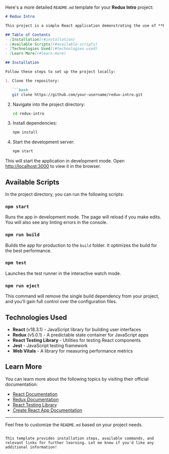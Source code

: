Here's a more detailed `README.md` template for your **Redux Intro** project:

```md
# Redux Intro

This project is a simple React application demonstrating the use of **Redux** for state management. It is bootstrapped with **Create React App** and includes testing utilities using **React Testing Library**.

## Table of Contents
- [Installation](#installation)
- [Available Scripts](#available-scripts)
- [Technologies Used](#technologies-used)
- [Learn More](#learn-more)

## Installation

Follow these steps to set up the project locally:

1. Clone the repository:

   ```bash
   git clone https://github.com/your-username/redux-intro.git
   ```

2. Navigate into the project directory:

   ```bash
   cd redux-intro
   ```

3. Install dependencies:

   ```bash
   npm install
   ```

4. Start the development server:

   ```bash
   npm start
   ```

This will start the application in development mode. Open [http://localhost:3000](http://localhost:3000) to view it in the browser.

## Available Scripts

In the project directory, you can run the following scripts:

### `npm start`

Runs the app in development mode. The page will reload if you make edits. You will also see any linting errors in the console.

### `npm run build`

Builds the app for production to the `build` folder. It optimizes the build for the best performance.

### `npm test`

Launches the test runner in the interactive watch mode.

### `npm run eject`

This command will remove the single build dependency from your project, and you’ll gain full control over the configuration files.

## Technologies Used

- **React** (v18.3.1) - JavaScript library for building user interfaces
- **Redux** (v5.0.1) - A predictable state container for JavaScript apps
- **React Testing Library** - Utilities for testing React components
- **Jest** - JavaScript testing framework
- **Web Vitals** - A library for measuring performance metrics

## Learn More

You can learn more about the following topics by visiting their official documentation:

- [React Documentation](https://reactjs.org/)
- [Redux Documentation](https://redux.js.org/)
- [React Testing Library](https://testing-library.com/docs/react-testing-library/intro/)
- [Create React App Documentation](https://create-react-app.dev/docs/getting-started/)

---

Feel free to customize the `README.md` based on your project needs.
``` 

This template provides installation steps, available commands, and relevant links for further learning. Let me know if you'd like any additional information!